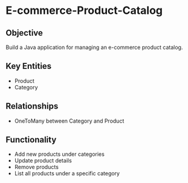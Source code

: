 # E-commerce-Product-Catalog
## Objective
Build a Java application for managing an e-commerce product catalog.

## Key Entities
* Product 
* Category 

## Relationships
* OneToMany between Category and Product

## Functionality
* Add new products under categories
* Update product details
* Remove products
* List all products under a specific category
